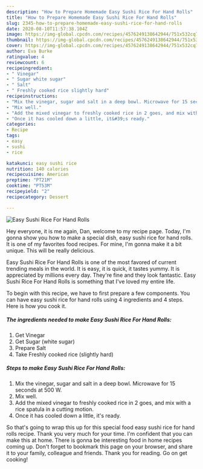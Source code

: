 ```yaml
---
description: "How to Prepare Homemade Easy Sushi Rice For Hand Rolls"
title: "How to Prepare Homemade Easy Sushi Rice For Hand Rolls"
slug: 2345-how-to-prepare-homemade-easy-sushi-rice-for-hand-rolls
date: 2020-08-10T11:57:38.104Z
image: https://img-global.cpcdn.com/recipes/4576249138642944/751x532cq70/easy-sushi-rice-for-hand-rolls-recipe-main-photo.jpg
thumbnail: https://img-global.cpcdn.com/recipes/4576249138642944/751x532cq70/easy-sushi-rice-for-hand-rolls-recipe-main-photo.jpg
cover: https://img-global.cpcdn.com/recipes/4576249138642944/751x532cq70/easy-sushi-rice-for-hand-rolls-recipe-main-photo.jpg
author: Eva Burke
ratingvalue: 4
reviewcount: 6
recipeingredient:
- " Vinegar"
- " Sugar white sugar"
- " Salt"
- " Freshly cooked rice slightly hard"
recipeinstructions:
- "Mix the vinegar, sugar and salt in a deep bowl. Microwave for 15 seconds at 500 W."
- "Mix well."
- "Add the mixed vinegar to freshly cooked rice in 2 goes, and mix with a rice spatula in a cutting motion."
- "Once it has cooled down a little, it&#39;s ready."
categories:
- Recipe
tags:
- easy
- sushi
- rice

katakunci: easy sushi rice 
nutrition: 140 calories
recipecuisine: American
preptime: "PT21M"
cooktime: "PT53M"
recipeyield: "2"
recipecategory: Dessert

---
```



![Easy Sushi Rice For Hand Rolls](https://img-global.cpcdn.com/recipes/4576249138642944/751x532cq70/easy-sushi-rice-for-hand-rolls-recipe-main-photo.jpg)

Hey everyone, it is me again, Dan, welcome to my recipe page. Today, I'm gonna show you how to make a special dish, easy sushi rice for hand rolls. It is one of my favorites food recipes. For mine, I'm gonna make it a bit unique. This will be really delicious.

Easy Sushi Rice For Hand Rolls is one of the most favored of current trending meals in the world. It is easy, it is quick, it tastes yummy. It is appreciated by millions every day. They're fine and they look fantastic. Easy Sushi Rice For Hand Rolls is something that I've loved my entire life.




To begin with this recipe, we have to first prepare a few components. You can have easy sushi rice for hand rolls using 4 ingredients and 4 steps. Here is how you cook it.

<!--inarticleads1-->

##### The ingredients needed to make Easy Sushi Rice For Hand Rolls:

1. Get  Vinegar
1. Get  Sugar (white sugar)
1. Prepare  Salt
1. Take  Freshly cooked rice (slightly hard)




<!--inarticleads2-->

##### Steps to make Easy Sushi Rice For Hand Rolls:

1. Mix the vinegar, sugar and salt in a deep bowl. Microwave for 15 seconds at 500 W.
1. Mix well.
1. Add the mixed vinegar to freshly cooked rice in 2 goes, and mix with a rice spatula in a cutting motion.
1. Once it has cooled down a little, it&#39;s ready.




So that's going to wrap this up for this special food easy sushi rice for hand rolls recipe. Thank you very much for your time. I'm confident that you can make this at home. There is gonna be interesting food in home recipes coming up. Don't forget to bookmark this page on your browser, and share it to your family, colleague and friends. Thank you for reading. Go on get cooking!
